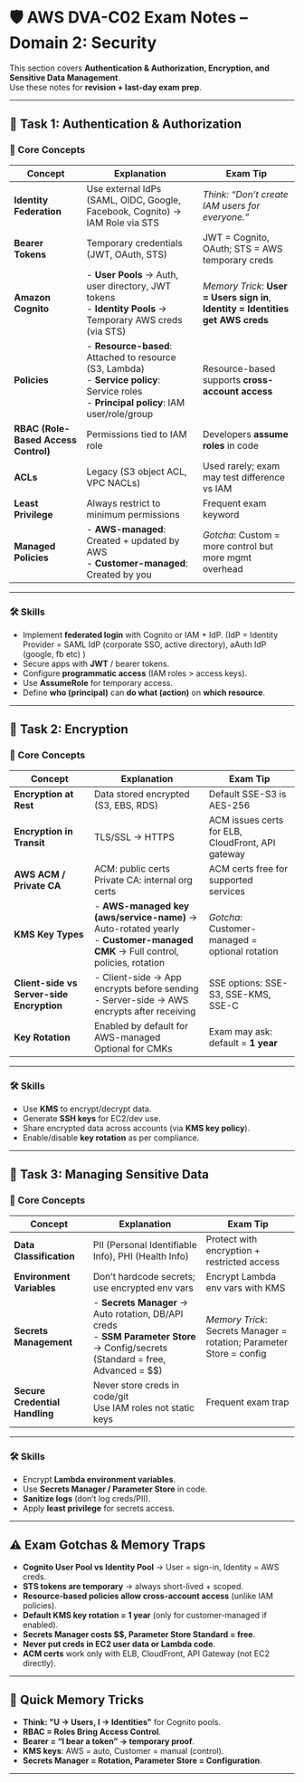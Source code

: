 # 🛡️ AWS DVA-C02 Exam Notes – Domain 2: Security

This section covers **Authentication & Authorization, Encryption, and Sensitive Data Management**.  
Use these notes for **revision + last-day exam prep**.

---

## 📌 Task 1: Authentication & Authorization

### 🔑 Core Concepts

| Concept | Explanation | Exam Tip |
|---------|-------------|----------|
| **Identity Federation** | Use external IdPs (SAML, OIDC, Google, Facebook, Cognito) → IAM Role via STS | *Think: “Don’t create IAM users for everyone.”* |
| **Bearer Tokens** | Temporary credentials (JWT, OAuth, STS) | JWT = Cognito, OAuth; STS = AWS temporary creds |
| **Amazon Cognito** | - **User Pools** → Auth, user directory, JWT tokens <br> - **Identity Pools** → Temporary AWS creds (via STS) | *Memory Trick*: **User = Users sign in**, **Identity = Identities get AWS creds** |
| **Policies** | - **Resource-based**: Attached to resource (S3, Lambda) <br> - **Service policy**: Service roles <br> - **Principal policy**: IAM user/role/group | Resource-based supports **cross-account access** |
| **RBAC (Role-Based Access Control)** | Permissions tied to IAM role | Developers **assume roles** in code |
| **ACLs** | Legacy (S3 object ACL, VPC NACLs) | Used rarely; exam may test difference vs IAM |
| **Least Privilege** | Always restrict to minimum permissions | Frequent exam keyword |
| **Managed Policies** | - **AWS-managed**: Created + updated by AWS <br> - **Customer-managed**: Created by you | *Gotcha*: Custom = more control but more mgmt overhead |

---

### 🛠️ Skills
- Implement **federated login** with Cognito or IAM + IdP.  (IdP = Identity Provider = SAML IdP (corporate SSO, active directory), aAuth IdP (google, fb etc) )
- Secure apps with **JWT** / bearer tokens.  
- Configure **programmatic access** (IAM roles > access keys).  
- Use **AssumeRole** for temporary access.  
- Define **who (principal)** can **do what (action)** on **which resource**.

---

## 📌 Task 2: Encryption

### 🔑 Core Concepts

| Concept | Explanation | Exam Tip |
|---------|-------------|----------|
| **Encryption at Rest** | Data stored encrypted (S3, EBS, RDS) | Default SSE-S3 is AES-256 |
| **Encryption in Transit** | TLS/SSL → HTTPS | ACM issues certs for ELB, CloudFront, API gateway |
| **AWS ACM / Private CA** | ACM: public certs <br> Private CA: internal org certs | ACM certs free for supported services |
| **KMS Key Types** | - **AWS-managed key (aws/service-name)** → Auto-rotated yearly <br> - **Customer-managed CMK** → Full control, policies, rotation | *Gotcha*: Customer-managed = optional rotation |
| **Client-side vs Server-side Encryption** | - Client-side → App encrypts before sending <br> - Server-side → AWS encrypts after receiving | SSE options: SSE-S3, SSE-KMS, SSE-C |
| **Key Rotation** | Enabled by default for AWS-managed <br> Optional for CMKs | Exam may ask: default = **1 year** |

---

### 🛠️ Skills
- Use **KMS** to encrypt/decrypt data.  
- Generate **SSH keys** for EC2/dev use.  
- Share encrypted data across accounts (via **KMS key policy**).  
- Enable/disable **key rotation** as per compliance.

---

## 📌 Task 3: Managing Sensitive Data

### 🔑 Core Concepts

| Concept | Explanation | Exam Tip |
|---------|-------------|----------|
| **Data Classification** | PII (Personal Identifiable Info), PHI (Health Info) | Protect with encryption + restricted access |
| **Environment Variables** | Don’t hardcode secrets; use encrypted env vars | Encrypt Lambda env vars with KMS |
| **Secrets Management** | - **Secrets Manager** → Auto rotation, DB/API creds <br> - **SSM Parameter Store** → Config/secrets (Standard = free, Advanced = $$) | *Memory Trick*: Secrets Manager = rotation; Parameter Store = config |
| **Secure Credential Handling** | Never store creds in code/git <br> Use IAM roles not static keys | Frequent exam trap |

---

### 🛠️ Skills
- Encrypt **Lambda environment variables**.  
- Use **Secrets Manager / Parameter Store** in code.  
- **Sanitize logs** (don’t log creds/PII).  
- Apply **least privilege** for secrets access.

---

## ⚠️ Exam Gotchas & Memory Traps

- **Cognito User Pool vs Identity Pool** → User = sign-in, Identity = AWS creds.  
- **STS tokens are temporary** → always short-lived + scoped.  
- **Resource-based policies allow cross-account access** (unlike IAM policies).  
- **Default KMS key rotation = 1 year** (only for customer-managed if enabled).  
- **Secrets Manager costs $$, Parameter Store Standard = free**.  
- **Never put creds in EC2 user data or Lambda code**.  
- **ACM certs** work only with ELB, CloudFront, API Gateway (not EC2 directly).  

---

## 🧠 Quick Memory Tricks

- **Think: "U → Users, I → Identities"** for Cognito pools.  
- **RBAC = Roles Bring Access Control**.  
- **Bearer = “I bear a token” → temporary proof**.  
- **KMS keys**: AWS = auto, Customer = manual (control).  
- **Secrets Manager = Rotation, Parameter Store = Configuration**.  

---


